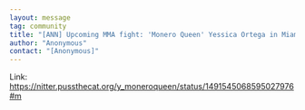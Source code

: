 ```yaml
---
layout: message
tag: community
title: "[ANN] Upcoming MMA fight: 'Monero Queen' Yessica Ortega in Miami at Combate Global on March 24"
author: "Anonymous"	
contact: "[Anonymous]"
---
```


Link: https://nitter.pussthecat.org/y_moneroqueen/status/1491545068595027976#m

